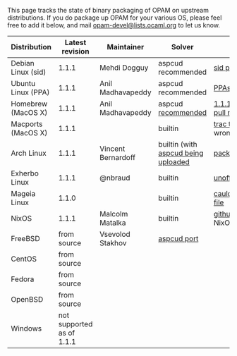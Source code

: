 This page tracks the state of binary packaging of OPAM on upstream distributions.  If you do package up OPAM for your various OS, please feel free to add it below, and mail <opam-devel@lists.ocaml.org> to let us know.

| Distribution   | Latest revision   | Maintainer | Solver | Notes  |
| ------------- |-------------| -----|-----|-----|
| Debian Linux (sid)  | 1.1.1 | Mehdi Dogguy| aspcud recommended | [sid page](http://packages.debian.org/sid/opam)
| Ubuntu Linux (PPA)  | 1.1.1  |  Anil Madhavapeddy | aspcud recommended | [PPAs](https://launchpad.net/~avsm) [Travis notes](http://anil.recoil.org/2013/09/30/travis-and-ocaml.html)
| Homebrew (MacOS X) | 1.1.1 | Anil Madhavapeddy | aspcud [recommended](https://github.com/Homebrew/homebrew/blob/master/Library/Formula/aspcud.rb) | [1.1.1 pull req](https://github.com/Homebrew/homebrew/pull/26282), [1.1.0 pull req](https://github.com/Homebrew/homebrew/pull/24086)
| Macports (MacOS X) | 1.1.1 |  | builtin | [trac to Portfile](https://trac.macports.org/browser/trunk/dports/sysutils/opam/Portfile) has wrong homepage
| Arch Linux | 1.1.1 | Vincent Bernardoff | builtin (with [aspcud being uploaded](http://lists.ocaml.org/pipermail/opam-devel/2014-February/000457.html) | [package info](https://aur.archlinux.org/packages.php?ID=62127)
| Exherbo Linux | 1.1.1 | @nbraud | builtin | [unofficial ocaml repo](https://github.com/Exherbo/ocaml-unofficial/)
| Mageia Linux | 1.1.0 | | builtin | [cauldron rpm spec file](http://svnweb.mageia.org/packages/cauldron/opam/current/SPECS/opam.spec?view=markup)
| NixOS | 1.1.1 | Malcolm Matalka | builtin | [github](https://github.com/NixOS/nixpkgs/tree/master/pkgs/development/tools/ocaml/opam), NixOS/nixpkgs#1810
| FreeBSD | from source | Vsevolod Stakhov | [aspcud port](http://www.freshports.org/math/aspcud/) | |
| CentOS | from source | | | | [need spec file](https://github.com/ocaml/opam/issues/409)
| Fedora | from source | | | |  [need spec file](https://github.com/ocaml/opam/issues/409)
| OpenBSD | from source | | | | [old port submitted to list](http://openbsd.7691.n7.nabble.com/new-opam-1-0-0-td225057.html)
| Windows | not supported as of 1.1.1 | | | | 